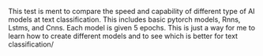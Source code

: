 This test is ment to compare the speed and capability of different type of AI models at text classification.
This includes basic pytorch models, Rnns, Lstms, and Cnns. Each model is given 5 epochs.
This is just a way for me to learn how to create different models and to see which is better for text classification/

